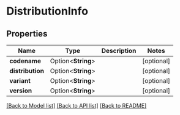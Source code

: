 # DistributionInfo

## Properties

Name | Type | Description | Notes
------------ | ------------- | ------------- | -------------
**codename** | Option<**String**> |  | [optional]
**distribution** | Option<**String**> |  | [optional]
**variant** | Option<**String**> |  | [optional]
**version** | Option<**String**> |  | [optional]

[[Back to Model list]](../README.md#documentation-for-models) [[Back to API list]](../README.md#documentation-for-api-endpoints) [[Back to README]](../README.md)


